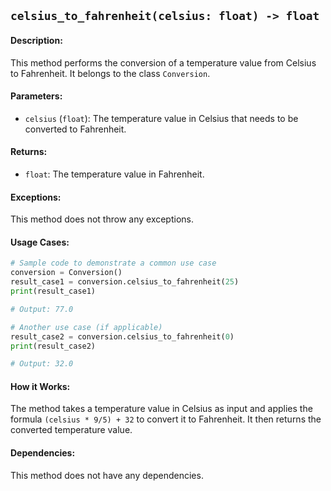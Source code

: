 ## `celsius_to_fahrenheit(celsius: float) -> float`

#### Description:
This method performs the conversion of a temperature value from Celsius to Fahrenheit. It belongs to the class `Conversion`.

#### Parameters:
- `celsius` (`float`): The temperature value in Celsius that needs to be converted to Fahrenheit.

#### Returns:
- `float`: The temperature value in Fahrenheit.

#### Exceptions:
This method does not throw any exceptions.

#### Usage Cases:

```python
# Sample code to demonstrate a common use case
conversion = Conversion()
result_case1 = conversion.celsius_to_fahrenheit(25)
print(result_case1)

# Output: 77.0

# Another use case (if applicable)
result_case2 = conversion.celsius_to_fahrenheit(0)
print(result_case2)

# Output: 32.0
```

#### How it Works:
The method takes a temperature value in Celsius as input and applies the formula `(celsius * 9/5) + 32` to convert it to Fahrenheit. It then returns the converted temperature value.

#### Dependencies:
This method does not have any dependencies.
